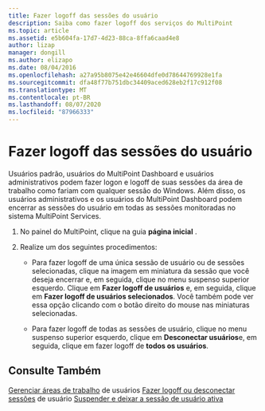 ```yaml
---
title: Fazer logoff das sessões do usuário
description: Saiba como fazer logoff dos serviços do MultiPoint
ms.topic: article
ms.assetid: e5b604fa-17d7-4d23-88ca-8ffa6caad4e8
author: lizap
manager: dongill
ms.author: elizapo
ms.date: 08/04/2016
ms.openlocfilehash: a27a95b8075e42e46604dfe0d78644769928e1fa
ms.sourcegitcommit: dfa48f77b751dbc34409aced628eb2f17c912f08
ms.translationtype: MT
ms.contentlocale: pt-BR
ms.lasthandoff: 08/07/2020
ms.locfileid: "87966333"
---
```

# <a name="log-off-user-sessions"></a>Fazer logoff das sessões do usuário
Usuários padrão, usuários do MultiPoint Dashboard e usuários administrativos podem fazer logon e logoff de suas sessões da área de trabalho como fariam com qualquer sessão do Windows. Além disso, os usuários administrativos e os usuários do MultiPoint Dashboard podem encerrar as sessões do usuário em todas as sessões monitoradas no sistema MultiPoint Services.

1.  No painel do MultiPoint, clique na guia **página inicial** .

2.  Realize um dos seguintes procedimentos:

    -   Para fazer logoff de uma única sessão de usuário ou de sessões selecionadas, clique na imagem em miniatura da sessão que você deseja encerrar e, em seguida, clique no menu suspenso superior esquerdo. Clique em **Fazer logoff de usuários** e, em seguida, clique em **Fazer logoff de usuários selecionados**. Você também pode ver essa opção clicando com o botão direito do mouse nas miniaturas selecionadas.

    -   Para fazer logoff de todas as sessões de usuário, clique no menu suspenso superior esquerdo, clique em **Desconectar usuários**e, em seguida, clique em fazer logoff de **todos os usuários**.

## <a name="see-also"></a>Consulte Também
[Gerenciar áreas de trabalho](manage-user-desktops-using-multipoint-dashboard.md) 
 de usuários [Fazer logoff ou desconectar sessões](Log-off-or-Disconnect-User-Sessions.md) 
 de usuário [Suspender e deixar a sessão de usuário ativa](Suspend-and-Leave-User-Session-Active.md)